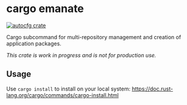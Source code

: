cargo emanate
=============

[![autocfg crate](https://img.shields.io/crates/v/autocfg.svg)](https://crates.io/crates/autocfg)

Cargo subcommand for multi-repository management and creation of application packages.

*This crate is work in progress and is not for production use.*

## Usage

Use `cargo install` to install on your local system: https://doc.rust-lang.org/cargo/commands/cargo-install.html